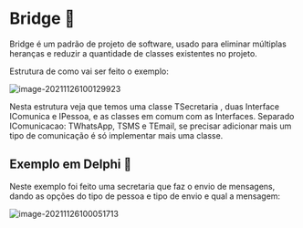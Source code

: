 # Bridge :bridge_at_night:

Bridge é um padrão de projeto de software, usado para eliminar múltiplas heranças e reduzir a quantidade de classes existentes no projeto.



Estrutura de como vai ser feito o exemplo:

![image-20211126100129923](C:\Users\thiago.belordi\AppData\Roaming\Typora\typora-user-images\image-20211126100129923.png)

Nesta estrutura veja que temos uma classe TSecretaria , duas Interface IComunica e IPessoa, e as classes em comum com as Interfaces. Separado IComunicacao: TWhatsApp, TSMS e TEmail, se precisar adicionar mais um tipo de comunicação é só implementar mais uma classe.



## Exemplo em Delphi :older_man:

Neste exemplo foi feito uma secretaria que faz o envio de mensagens, dando as opções do tipo de pessoa e tipo de envio e qual a mensagem:



![image-20211126100051713](C:\Users\thiago.belordi\AppData\Roaming\Typora\typora-user-images\image-20211126100051713.png)